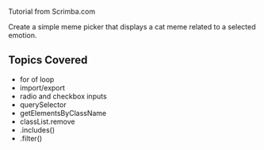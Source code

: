 Tutorial from Scrimba.com

Create a simple meme picker that displays a cat meme related to a selected emotion.

## Topics Covered

- for of loop
- import/export
- radio and checkbox inputs
- querySelector
- getElementsByClassName
- classList.remove
- .includes()
- .filter()
